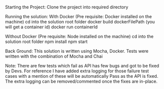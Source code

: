 Starting the Project: Clone the project into required directory

Running the solution: With Docker (Pre requisite: Docker installed on the machine)
cd into the solution root folder
docker build
dockerFilePath (you will get a container id)
docker run containerId

Without Docker (Pre requisite: Node installed on the machine)
cd into the solution root folder
npm install
npm start

Back Ground: This solution is written using Mocha, Docker. Tests were written with the combination of Mocha and Chai

Note: There are few tests which fail as API has few bugs and got to be fixed by Devs. For reference I have added extra logging for those failure test cases with a mention of these will be automatically Pass as the API is fixed. The extra logging can be removed/commented once the fixes are in-place.
